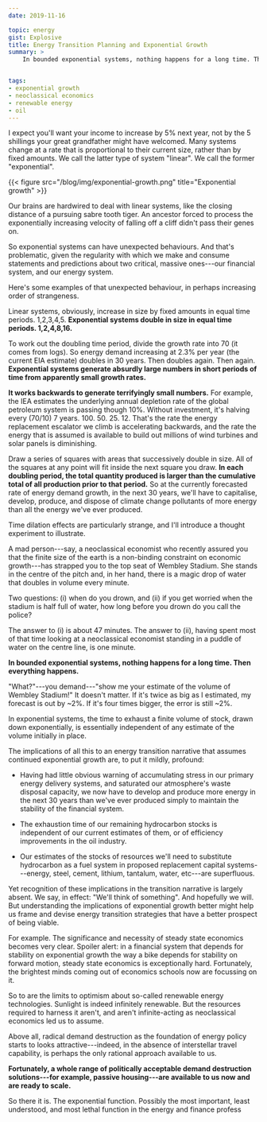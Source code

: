 ```yaml
---
date: 2019-11-16

topic: energy
gist: Explosive
title: Energy Transition Planning and Exponential Growth
summary: >
    In bounded exponential systems, nothing happens for a long time. Then everything happens.


tags:
- exponential growth
- neoclassical economics
- renewable energy
- oil
---
```


I expect you'll want your income to increase by 5% next year, not by the 5 shillings your great grandfather might have welcomed. Many systems change at a rate that is proportional to their current size, rather than by fixed amounts. We call the latter type of system "linear". We call the former "exponential".

{{< figure src="/blog/img/exponential-growth.png" title="Exponential growth" >}}

Our brains are hardwired to deal with linear systems, like the closing distance of a pursuing sabre tooth tiger. An ancestor forced to process the exponentially increasing velocity of falling off a cliff didn't pass their genes on.

So exponential systems can have unexpected behaviours. And that's problematic, given the regularity with which we make and consume statements and predictions about two critical, massive ones---our financial system, and our energy system.

Here's some examples of that unexpected behaviour, in perhaps increasing order of strangeness.

Linear systems, obviously, increase in size by fixed amounts in equal time periods. 1,2,3,4,5. <strong>Exponential systems double in size in equal time periods. 1,2,4,8,16.</strong>

To work out the doubling time period, divide the growth rate into 70 (it comes from logs). So energy demand increasing at 2.3% per year (the current EIA estimate) doubles in 30 years. Then doubles again. Then again. <strong>Exponential systems generate absurdly large numbers in short periods of time from apparently small growth rates.</strong>

<strong>It works backwards to generate terrifyingly small numbers.</strong> For example, the IEA estimates the underlying annual depletion rate of the global petroleum system is passing though 10%. Without investment, it's halving every (70/10) 7 years. 100. 50. 25. 12. That's the rate the energy replacement escalator we climb is accelerating backwards, and the rate the energy that is assumed is available to build out millions of wind turbines and solar panels is diminishing.

Draw a series of squares with areas that successively double in size. All of the squares at any point will fit inside the next square you draw. <strong>In each doubling period, the total quantity produced is larger than the cumulative total of all production prior to that period.</strong> So at the currently forecasted rate of energy demand growth, in the next 30 years, we'll have to capitalise, develop, produce, and dispose of climate change pollutants of more energy than all the energy we've ever produced.

Time dilation effects are particularly strange, and I'll introduce a thought experiment to illustrate.

A mad person---say, a neoclassical economist who recently assured you that the finite size of the earth is a non-binding constraint on economic growth---has strapped you to the top seat of Wembley Stadium. She stands in the centre of the pitch and, in her hand, there is a magic drop of water that doubles in volume every minute.

Two questions: (i) when do you drown, and (ii) if you get worried when the stadium is half full of water, how long before you drown do you call the police?

The answer to (i) is about 47 minutes. The answer to (ii), having spent most of that time looking at a neoclassical economist standing in a puddle of water on the centre line, is one minute.

<strong>In bounded exponential systems, nothing happens for a long time. Then everything happens.</strong>

"What?"---you demand---"show me your estimate of the volume of Wembley Stadium!" It doesn't matter. If it's twice as big as I estimated, my forecast is out by ~2%. If it's four times bigger, the error is still ~2%.

In exponential systems, the time to exhaust a finite volume of stock, drawn down exponentially, is essentially independent of any estimate of the volume initially in place.

The implications of all this to an energy transition narrative that assumes continued exponential growth are, to put it mildly, profound:

- Having had little obvious warning of accumulating stress in our primary energy delivery systems, and saturated our atmosphere's waste disposal capacity, we now have to develop and produce more energy in the next 30 years than we've ever produced simply to maintain the stability of the financial system.

- The exhaustion time of our remaining hydrocarbon stocks is independent of our current estimates of them, or of efficiency improvements in the oil industry.

- Our estimates of the stocks of resources we'll need to substitute hydrocarbon as a fuel system in proposed replacement capital systems---energy, steel, cement, lithium, tantalum, water, etc---are superfluous.

Yet recognition of these implications in the transition narrative is largely absent. We say, in effect: "We'll think of something". And hopefully we will. But understanding the implications of exponential growth better might help us frame and devise energy transition strategies that have a better prospect of being viable.

For example. The significance and necessity of steady state economics becomes very clear. Spoiler alert: in a financial system that depends for stability on exponential growth the way a bike depends for stability on forward motion, steady state economics is exceptionally hard. Fortunately, the brightest minds coming out of economics schools now are focussing on it.

So to are the limits to optimism about so-called renewable energy technologies. Sunlight is indeed infinitely renewable. But the resources required to harness it aren't, and aren't infinite-acting as neoclassical economics led us to assume.

Above all, radical demand destruction as the foundation of energy policy starts to looks attractive---indeed, in the absence of interstellar travel capability, is perhaps the only rational approach available to us.

<strong>Fortunately, a whole range of politically acceptable demand destruction solutions---for example, passive housing---are available to us now and are ready to scale.</strong>

So there it is. The exponential function. Possibly the most important, least understood, and most lethal function in the energy and finance profess
